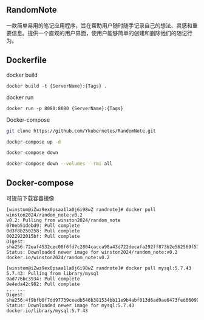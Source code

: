 ## RandomNote

一款简单易用的笔记应用程序，旨在帮助用户随时随手记录自己的想法、灵感和重要信息。提供一个直观的用户界面，使用户能够简单的创建和删除他们的随记行为。

## Dockerfile

docker build

```
docker build -t {ServerName}:{Tags} .
```

docker run

```
docker run -p 8080:8080 {ServerName}:{Tags}
```

Docker-compose

```bash
git clone https://github.com/Ykubernetes/RandomNote.git

docker-compose up -d

docker-compose down

docker-compose down --volumes --rmi all
```
## Docker-compose

可提前下载容器镜像

```shell
[winstom@iZwz9ex0psaa1la0j6i98wZ randnote]# docker pull winston2024/random_note:v0.2
v0.2: Pulling from winston2024/random_note
070eb51debd9: Pull complete 
0d3f8b250258: Pull complete 
0022922015bf: Pull complete 
Digest: sha256:72eaf4532cec08f6fd7c2804cacca98a43d722decafa292ff873b2e562569f57
Status: Downloaded newer image for winston2024/random_note:v0.2
docker.io/winston2024/random_note:v0.2

[winstom@iZwz9ex0psaa1la0j6i98wZ randnote]# docker pull mysql:5.7.43
5.7.43: Pulling from library/mysql
9ad776bc3934: Pull complete 
9e4eda42c982: Pull complete 
... ...
Digest: sha256:4f9bfb0f7dd97739ceedb546b381534bb11e9b4abf013d6ad9ae6473fed66099
Status: Downloaded newer image for mysql:5.7.43
docker.io/library/mysql:5.7.43

```

